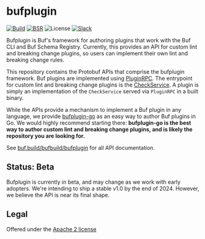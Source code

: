 # bufplugin

[![Build](https://github.com/bufbuild/bufplugin/actions/workflows/ci.yaml/badge.svg?branch=main)](https://github.com/bufbuild/bufplugin/actions/workflows/ci.yaml)
[![BSR](https://img.shields.io/badge/BSR-Module-0C65EC)](https://buf.build/bufbuild/bufplugin)
![License](https://img.shields.io/github/license/bufbuild/bufplugin)
[![Slack](https://img.shields.io/badge/Slack-Buf-%23e01563)](https://buf.build/links/slack)

Bufplugin is Buf's framework for authoring plugins that work with the Buf CLI and Buf Schema
Registry. Currently, this provides an API for custom lint and breaking change plugins, so users can
implement their own lint and breaking change rules.

This repository contains the Protobuf APIs that comprise the bufplugin framework. Buf plugins are
implemented using [PluginRPC](https://github.com/pluginrpc/pluginrpc). The entrypoint for custom
lint and breaking change plugins is the [CheckService](buf/plugin/check/v1/check_service.proto). A
plugin is simply an implementation of the `CheckService` served via `PluginRPC` in a built binary.

While the APIs provide a mechanism to implement a Buf plugin in any language, we provide
[bufplugin-go](https://github.com/bufbuild/bufplugin-go) as an easy way to author Buf plugins in Go.
We would highly recommend starting there: **bufplugin-go is the best way to author custom lint and
breaking change plugins, and is likely the repository you are looking for.**

See [buf.build/bufbuild/bufplugin](https://buf.build/bufbuild/bufplugin) for all API documentation.

## Status: Beta

Bufplugin is currently in beta, and may change as we work with early adopters. We're intending to
ship a stable v1.0 by the end of 2024. However, we believe the API is near its final shape.

## Legal

Offered under the [Apache 2 license](https://github.com/bufbuild/bufplugin/blob/main/LICENSE)

